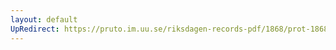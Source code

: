 ```yaml
---
layout: default
UpRedirect: https://pruto.im.uu.se/riksdagen-records-pdf/1868/prot-1868--ak--201/prot-1868--ak--201_005.pdf
---
```


